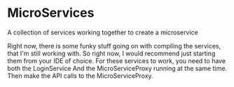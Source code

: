 # MicroServices
A collection of services working together to create a microservice

Right now, there is some funky stuff going on with compiling the services, that I'm still working with.
So right now, I would recommend just starting them from your IDE of choice.
For these services to work, you need to have both the LoginService And the MicroServiceProxy running
at the same time. Then make the API calls to the MicroServiceProxy.
